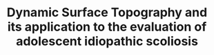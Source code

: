 ---
title: "Dynamic Surface Topography and its application to the evaluation of adolescent idiopathic scoliosis"
year: 2010
pdf_url: "http://www.robots.ox.ac.uk/~tvg/publications/Theses/Oxford Brookes/Shannon/tom_shannon_thesis.pdf"
category: "vision"
author_list: "Tom Shannon"
grant: "NULL"
pub_in: "PhD Thesis"
---